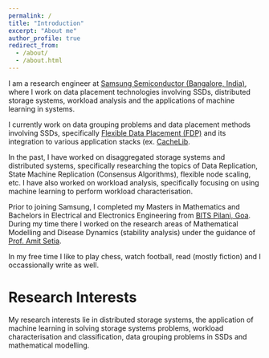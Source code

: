 ```yaml
---
permalink: /
title: "Introduction"
excerpt: "About me"
author_profile: true
redirect_from: 
  - /about/
  - /about.html
---
```


 I am a research engineer at [Samsung Semiconductor (Bangalore, India)]("https://www.linkedin.com/company/samsungsemiconductor/"), where I work on data placement technologies involving SSDs, distributed storage systems, workload analysis and the applications of machine learning in systems.
         	
I currently work on data grouping problems and data placement methods involving SSDs, specifically [Flexible Data Placement (FDP)]("https://www.youtube.com/watch?v=ZEISXHcNmSk") and its integration to various application stacks (ex. [CacheLib]("https://cachelib.org/"). 

In the past, I have worked on disaggregated storage systems and distributed systems, specifically researching the topics of Data Replication, State Machine Replication (Consensus Algorithms), flexible node scaling, etc. I have also worked on workload analysis, specifically focusing on using machine learning to perform workload characterisation. 

Prior to joining Samsung, I completed my Masters in Mathematics and Bachelors in Electrical and Electronics Engineering from [BITS Pilani, Goa]("https://www.bits-pilani.ac.in/goa/"). During my time there I worked on the research areas of Mathematical Modelling and Disease Dynamics (stability analysis) under the guidance of [Prof. Amit Setia]("https://scholar.google.com/citationsuser=Wt02vywAAAAJ&hl=en&oi=sra").

In my free time I like to play chess, watch football, read (mostly fiction) and I occassionally write as well. 

Research Interests
======

My research interests lie in distributed storage systems, the application of machine learning in solving storage systems problems, workload characterisation and classification, data grouping problems in SSDs and mathematical modelling.
